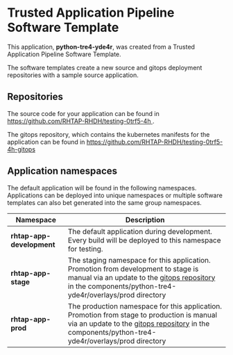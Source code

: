 # Trusted Application Pipeline Software Template

This application, **python-tre4-yde4r**, was created from a Trusted Application Pipeline Software Template.

The software templates create a new source and gitops deployment repositories with a sample source application. 

## Repositories

The source code for your application can be found in [https://github.com/RHTAP-RHDH/testing-0trf5-4h ](https://github.com/RHTAP-RHDH/testing-0trf5-4h ).
 
The gitops repository, which contains the kubernetes manifests for the application can be found in 
[https://github.com/RHTAP-RHDH/testing-0trf5-4h-gitops ](https://github.com/RHTAP-RHDH/testing-0trf5-4h-gitops ) 

## Application namespaces 

The default application will be found in the following namespaces. Applications can be deployed into unique namespaces or multiple software templates can also bet generated into the same group namespaces.  

|  Namespace   |  Description   |  
| -------- | -------- |   
| **rhtap-app-development** | The default application during development. Every build will be deployed to this namespace for testing. | 
| **rhtap-app-stage** | The staging namespace for this application. Promotion from development to stage is manual via an update to the [gitops repository](https://github.com/RHTAP-RHDH/testing-0trf5-4h-gitops ) in the components/python-tre4-yde4r/overlays/prod directory |  
| **rhtap-app-prod** | The production namespace for this application. Promotion from stage to production is manual via an update to the [gitops repository](https://github.com/RHTAP-RHDH/testing-0trf5-4h-gitops ) in the components/python-tre4-yde4r/overlays/prod directory | 
